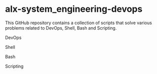 # alx-system_engineering-devops
This GitHub repository contains a collection of scripts that solve various problems related to DevOps, Shell, Bash and Scripting.



DevOps 

Shell

Bash

Scripting
